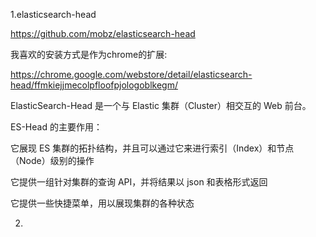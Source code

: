 1.elasticsearch-head

https://github.com/mobz/elasticsearch-head

我喜欢的安装方式是作为chrome的扩展:

https://chrome.google.com/webstore/detail/elasticsearch-head/ffmkiejjmecolpfloofpjologoblkegm/

ElasticSearch-Head 是一个与 Elastic 集群（Cluster）相交互的 Web 前台。

ES-Head 的主要作用：

它展现 ES 集群的拓扑结构，并且可以通过它来进行索引（Index）和节点（Node）级别的操作

它提供一组针对集群的查询 API，并将结果以 json 和表格形式返回

它提供一些快捷菜单，用以展现集群的各种状态


2.
